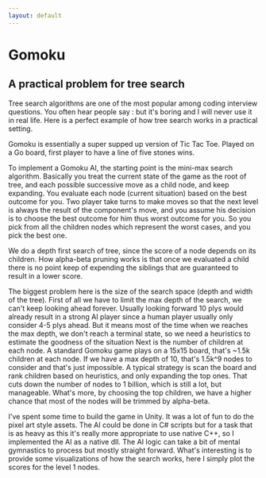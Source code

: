 ```yaml
---
layout: default
---
```


# Gomoku
## A practical problem for tree search

Tree search algorithms are one of the most popular among coding interview questions.
You often hear people say : but it's boring and I will never use it in real life.
Here is a perfect example of how tree search works in a practical setting.

Gomoku is essentially a super supped up version of Tic Tac Toe.
Played on a Go board, first player to have a line of five stones wins.

To implement a Gomoku AI, the starting point is the mini-max search algorithm.
Basically you treat the current state of the game as the root of tree, and each possible successive move as a child node, and keep expanding.
You evaluate each node (current situation) based on the best outcome for you.
Two player take turns to make moves so that the next level is always the result of the component's move, and you assume his decision is to choose the best outcome for him thus worst outcome for you.
So you pick from all the children nodes which represent the worst cases, and you pick the best one.

We do a depth first search of tree, since the score of a node depends on its children.
How alpha-beta pruning works is that once we evaluated a child there is no point keep of expending the siblings that are guaranteed to result in a lower score.

The biggest problem here is the size of the search space (depth and width of the tree).
First of all we have to limit the max depth of the search, we can't keep looking ahead forever. Usually looking forward 10 plys would already result in a strong AI player since a human player usually only consider 4-5 plys ahead.
But it means most of the time when we reaches the max depth, we don't reach a terminal state, so we need a heuristics to estimate the goodness of the situation
Next is the number of children at each node. A standard Gomoku game plays on a 15x15 board, that's ~1.5k children at each node. If we have a max depth of 10, that's 1.5k^9 nodes to consider and that's just impossible.
A typical strategy is scan the board and rank children based on heuristics, and only expanding the top ones. That cuts down the number of nodes to 1 billion, which is still a lot, but manageable. What's more, by choosing the top children, we have a higher chance that most of the nodes will be trimmed by alpha-beta.

I've spent some time to build the game in Unity. It was a lot of fun to do the pixel art style assets.
The AI could be done in C# scripts but for a task that is as heavy as this it's really more appropriate to use native C++, so I implemented the AI as a native dll.
The AI logic can take a bit of mental gymnastics to process but mostly straight forward.
What's interesting is to provide some visualizations of how the search works, here I simply plot the scores for the level 1 nodes.
